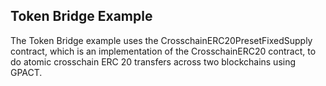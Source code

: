 Token Bridge Example
------------------
The Token Bridge example uses the CrosschainERC20PresetFixedSupply
contract, which is an implementation of the CrosschainERC20 contract,
to do atomic crosschain ERC 20 transfers across two blockchains using GPACT.